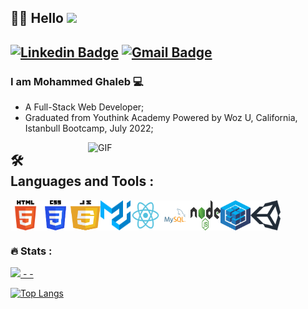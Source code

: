 ## 👨‍💻  Hello <img src="https://raw.githubusercontent.com/iampavangandhi/iampavangandhi/master/gifs/Hi.gif" width="30px"></h2>
[![Linkedin Badge](https://img.shields.io/badge/-mohammed_ghaleb-blue?style=flat-square&logo=Linkedin&logoColor=white&link=https://www.linkedin.com/in/mohammed-ghaleb-693847230/)](https://www.linkedin.com/in/mohammed-ghaleb-693847230/) 
[![Gmail Badge](https://img.shields.io/badge/-alhelalimhmd750@gmail.com-c14438?style=flat-square&logo=Gmail&logoColor=white&link=mailto:alhelalimhmd750@gmail.com)](mailto:alhelalimhmd750@gmail.com)
<br />
-

### I am Mohammed Ghaleb 💻

- A Full-Stack Web Developer;
- Graduated from Youthink Academy Powered by Woz U, California, Istanbull Bootcamp, July 2022;


<img align="right" width="380px" alt="GIF" src="https://user-images.githubusercontent.com/22797857/90096358-dba16400-dd54-11ea-8e44-e181ada72661.gif" />
      
## :hammer_and_wrench: Languages and Tools :
<div>
<img src="https://github.com/Mousashi7/Mousashi7/blob/main/logos/html5-with-wordmark-color.svg"  alt="pic" align="left" height="48" width="48" >  
<img src="https://github.com/Mousashi7/Mousashi7/blob/main/logos/css-3-svgrepo-com.svg" alt="pic" align="left" height="48" width="48" >  
<img src="https://github.com/Mousashi7/Mousashi7/blob/main/logos/javascript.svg" alt="pic" align="left" height="48" width="48" ></a>  
<img src="https://github.com/Mousashi7/Mousashi7/blob/main/logos/material-ui-seeklogo.com.svg" alt="pic" align="left" height="48" width="48" >  
<img src="https://github.com/Mousashi7/Mousashi7/blob/main/logos/react-seeklogo.com.svg" align="left" alt="pic" height="48" width="48" >  
<img src="https://github.com/Mousashi7/Mousashi7/blob/main/logos/mysql-logo-svgrepo-com.svg" alt="pic" align="left" height="48" width="48" >  
<img src="https://github.com/Mousashi7/Mousashi7/blob/main/logos/nodejs-seeklogo.com.svg" alt="pic" align="left" height="48" width="48" >
<img src="https://github.com/Mousashi7/Mousashi7/blob/main/logos/sequelize-seeklogo.com.svg"  alt="pic" align="left" height="48" width="48" >
<img src="https://github.com/Mousashi7/Mousashi7/blob/main/logos/unity-seeklogo.com.svg"  alt="pic" align="left" height="48" width="48" > 
</div>
<br />   




  &nbsp; 
    
### :fire: Stats :


<a href="https://https://github.com/Alhelali34/website">
  <img src="https://github-readme-stats.vercel.app/api?username=Alhelali34&show_icons=true&hide=contribs&count_private=true&theme=algolia" />
-
-
   
[![Top Langs](https://github-readme-stats.vercel.app/api/top-langs/?username=alhelali34&layout=compact)](https://github.com/anuraghazra/github-readme-stats)




 
